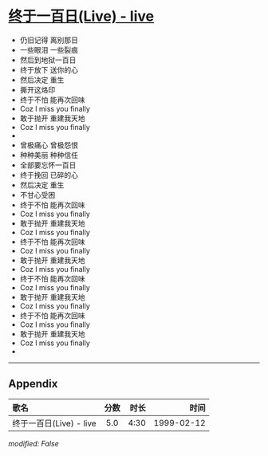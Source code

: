 # [终于一百日(Live) - live](https://music.163.com/song?id=67653)

* 仍旧记得 离别那日
* 一些眼泪 一些裂痕
* 然后到地狱一百日
* 终于放下 送你的心
* 然后决定 重生
* 撕开这烙印
* 终于不怕 能再次回味
* Coz I miss you finally
* 敢于抛开 重建我天地
* Coz I miss you finally
* 
* 曾极痛心 曾极怨恨
* 种种美丽 种种信任
* 全部要忘怀一百日
* 终于挽回 已碎的心
* 然后决定 重生
* 不甘心受困
* 终于不怕 能再次回味
* Coz I miss you finally
* 敢于抛开 重建我天地
* Coz I miss you finally
* 终于不怕 能再次回味
* Coz I miss you finally
* 敢于抛开 重建我天地
* Coz I miss you finally
* 终于不怕 能再次回味
* Coz I miss you finally
* 敢于抛开 重建我天地
* Coz I miss you finally
* 终于不怕 能再次回味
* Coz I miss you finally
* 敢于抛开 重建我天地
* Coz I miss you finally
* 


---

## Appendix

|歌名|分数|时长|时间|
|:---|:---:|---:|---:|
|终于一百日(Live) - live|5.0|4:30|1999-02-12

*modified: False*